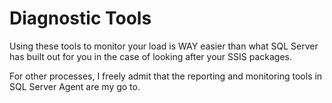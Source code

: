 # Diagnostic Tools

Using these tools to monitor your load is WAY easier than what SQL Server has built out for you in the case of looking after your SSIS packages.

For other processes, I freely admit that the reporting and monitoring tools in SQL Server Agent are my go to.

